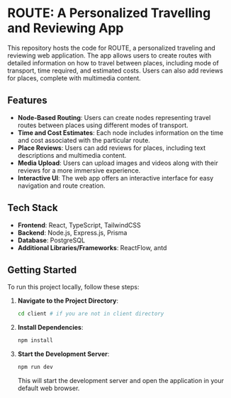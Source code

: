 # ROUTE: A Personalized Travelling and Reviewing App

This repository hosts the code for ROUTE, a personalized traveling and reviewing web application. The app allows users to create routes with detailed information on how to travel between places, including mode of transport, time required, and estimated costs. Users can also add reviews for places, complete with multimedia content.

## Features

- **Node-Based Routing**: Users can create nodes representing travel routes between places using different modes of transport.
- **Time and Cost Estimates**: Each node includes information on the time and cost associated with the particular route.
- **Place Reviews**: Users can add reviews for places, including text descriptions and multimedia content.
- **Media Upload**: Users can upload images and videos along with their reviews for a more immersive experience.
- **Interactive UI**: The web app offers an interactive interface for easy navigation and route creation.

## Tech Stack

- **Frontend**: React, TypeScript, TailwindCSS
- **Backend**: Node.js, Express.js, Prisma
- **Database**: PostgreSQL
- **Additional Libraries/Frameworks**: ReactFlow, antd

## Getting Started

To run this project locally, follow these steps:

1. **Navigate to the Project Directory**:

   ```bash
   cd client # if you are not in client directory
   ```

2. **Install Dependencies**:

   ```bash
   npm install
   ```

3. **Start the Development Server**:

   ```bash
   npm run dev
   ```

   This will start the development server and open the application in your default web browser.
